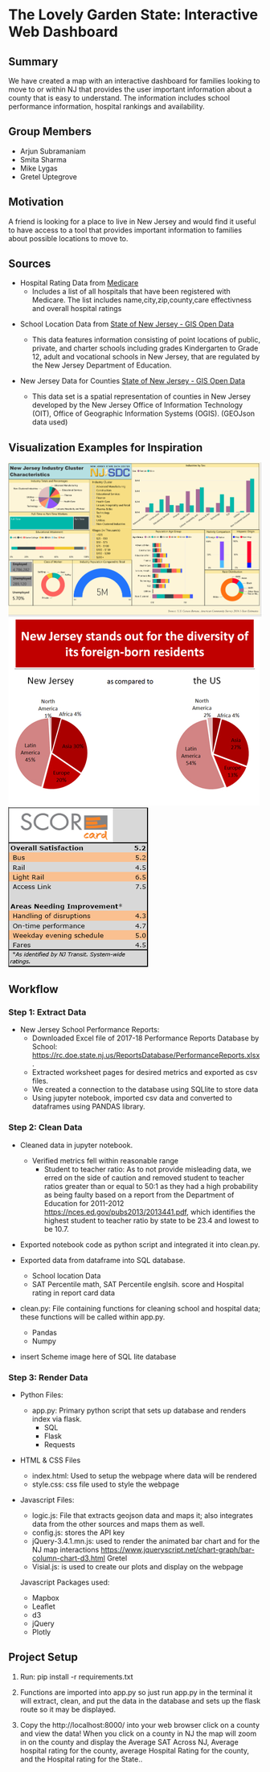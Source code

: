 # The Lovely Garden State: Interactive Web Dashboard

## Summary

We have created a map with an interactive dashboard for families looking to move to or within NJ that provides the user important information about a county that is easy to understand. The information includes school performance information, hospital rankings and availability.

## Group Members

* Arjun Subramaniam
* Smita Sharma
* Mike Lygas
* Gretel Uptegrove

## Motivation

A friend is looking for a place to live in New Jersey and would find it useful to have access to a tool that provides important information to families about possible locations to move to.

## Sources

* Hospital Rating Data from [Medicare](https://data.medicare.gov/Hospital-Compare/Hospital-General-Information/xubh-q36u)
  * Includes a list of all hospitals that have been registered with Medicare. The list includes     name,city,zip,county,care effectivness and overall hospital ratings

<!-- * New Jersey School Performance Reports from [New Jersey Department of Education](https://rc.doe.state.nj.us/ReportsDatabase.aspx)
  * Performance data for schools administered by NJ Department of Education. Metrics include:
    * Student to teacher ratio by school
    * Standardized test scores by school -->

* School Location Data from [State of New Jersey - GIS Open Data](https://njogis-newjersey.opendata.arcgis.com/datasets/d8223610010a4c3887cfb88b904545ff_4)
  * This data features information consisting of point locations of public, private, and charter schools including grades Kindergarten to Grade 12, adult and vocational schools in New Jersey, that are regulated by the New Jersey Department of Education.

* New Jersey Data for Counties [State of New Jersey - GIS Open Data](https://njogis-newjersey.opendata.arcgis.com/datasets/new-jersey-counties)
  * This data set is a spatial representation of counties in New Jersey developed by the New Jersey Office of Information Technology (OIT), Office of Geographic Information Systems (OGIS). (GEOJson data used)


## Visualization Examples for Inspiration

![New Jersey Information](images/NJ_info.png)
![Diversity Information](images/Diversity.png)
![Transportation Report Card](images/Score_card.png)

## Workflow

### Step 1: Extract Data
* New Jersey School Performance Reports:
  * Downloaded Excel file of 2017-18 Performance Reports Database by School: <https://rc.doe.state.nj.us/ReportsDatabase/PerformanceReports.xlsx>.
  * Extracted worksheet pages for desired metrics and exported as csv files.
  * We created a connection to the database using SQLlite to store data 
  * Using jupyter notebook, imported csv data and converted to dataframes using PANDAS library.


### Step 2: Clean Data
 * Cleaned data in jupyter notebook.
    * Verified metrics fell within reasonable range
      * Student to teacher ratio: As to not provide misleading data, we erred on the side of caution and removed student to teacher ratios greater than or equal to 50:1 as they had a high probability as being faulty  based on a report from the Department of Education for 2011-2012 <https://nces.ed.gov/pubs2013/2013441.pdf>, which identifies the highest student to teacher ratio by state to be 23.4 and lowest to be 10.7.
  * Exported notebook code as python script and integrated it into clean.py.

  * Exported data from dataframe into SQL database.
    * School location Data
    * SAT Percentile math, SAT Percentile englsih. score and Hospital rating in report card data

  * clean.py: File containing functions for cleaning school and hospital data; these functions will be called within app.py.
    * Pandas
    * Numpy

  * insert Scheme image here of SQL lite database

### Step 3: Render Data
* Python Files:
  * app.py: Primary python script that sets up database and renders index via flask.
    * SQL
    * Flask
    * Requests

* HTML & CSS Files
  * index.html: Used to setup the webpage where data will be rendered
  * style.css: css file used to style the webpage 

* Javascript Files:
  * logic.js: File that extracts geojson data and maps it; also integrates data from the other sources and maps them as well.
  * config.js: stores the API key
  * jQuery-3.4.1.mn.js: used to render the animated bar chart and for the NJ map interactions
    https://www.jqueryscript.net/chart-graph/bar-column-chart-d3.html Gretel
  * Visial.js: is used to create our plots and display on the webpage 

  Javascript Packages used:
    * Mapbox
    * Leaflet
    * d3
    * jQuery
    * Plotly

## Project Setup

1. Run: pip install -r requirements.txt

2. Functions are imported into app.py so just run app.py in the terminal it will extract, clean, and put the data in the database and sets up the flask route so it may be displayed.

3. Copy the http://localhost:8000/ into your web browser click on a county and view the data! When you click on a county in NJ the map will zoom in on the county and display the Average SAT Across NJ, Average hospital rating for the county, average Hospital Rating for the county, and the Hospital rating for the State.. 





  


  

